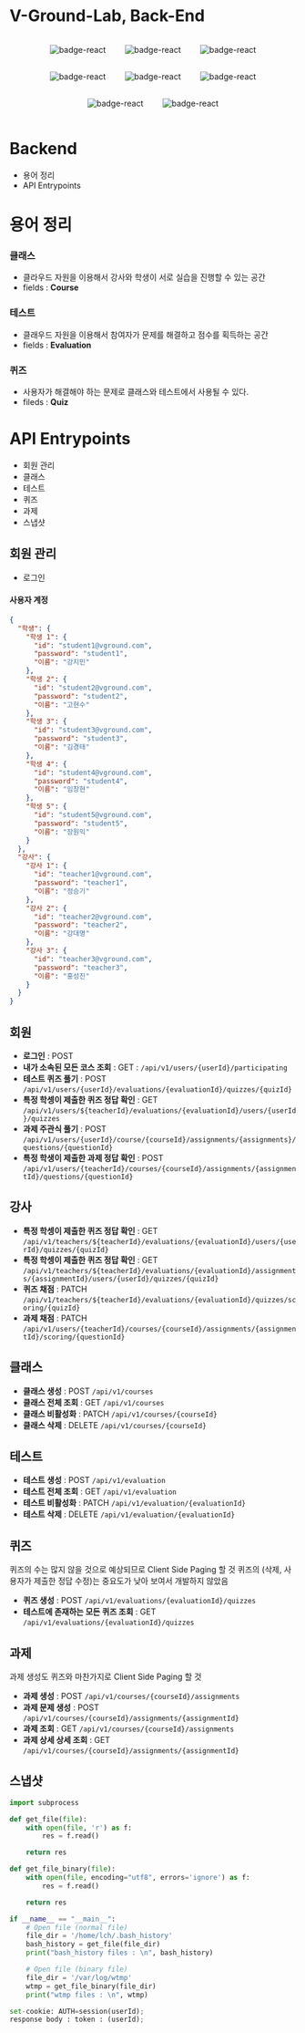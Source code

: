 # V-Ground-Lab, Back-End

<div align="center"> 
<img style="margin: 15px" src="https://img.shields.io/badge/react.js-17.0.2-9cf.svg" alt="badge-react" />
<img style="margin: 15px" src="https://img.shields.io/badge/Next.js-11.1.2-inactive.svg" alt="badge-react"/>
<img style="margin: 15px" src="https://img.shields.io/badge/Redux-4.1.1-red.svg" alt="badge-react" />
<img style="margin: 15px" src="https://img.shields.io/badge/SpringBoot-2.5.4-green.svg" alt="badge-react" />
<img style="margin: 15px" src="https://img.shields.io/badge/QueryDsl-4.4.0-success.svg" alt="badge-react"/>
<img style="margin: 15px" src="https://img.shields.io/badge/NHNCloud-Instance-blue.svg" alt="badge-react"/>
<img style="margin: 15px" src="https://img.shields.io/badge/AWS-S3-orange.svg" alt="badge-react"/>
  <img style="margin: 15px" src="https://img.shields.io/badge/Nginx-2.5.4-green.svg" alt="badge-react" />
</div>


# Backend

- 용어 정리
- API Entrypoints

# 용어 정리

### 클래스

- 클라우드 자원을 이용해서 강사와 학생이 서로 실습을 진행할 수 있는 공간
- fields : **Course**

### 테스트

- 클래우드 자원을 이용해서 참여자가 문제를 해결하고 점수를 획득하는 공간
- fields : **Evaluation**

### 퀴즈

- 사용자가 해결해야 하는 문제로 클래스와 테스트에서 사용될 수 있다.
- fileds : **Quiz**

# API Entrypoints

- 회원 관리
- 클래스
- 테스트
- 퀴즈
- 과제
- 스냅샷

## 회원 관리

- 로그인

#### **사용자 계정**

```json
{
  "학생": {
    "학생 1": {
      "id": "student1@vground.com",
      "password": "student1",
      "이름": "강지민"
    },
    "학생 2": {
      "id": "student2@vground.com",
      "password": "student2",
      "이름": "고현수"
    },
    "학생 3": {
      "id": "student3@vground.com",
      "password": "student3",
      "이름": "김경태"
    },
    "학생 4": {
      "id": "student4@vground.com",
      "password": "student4",
      "이름": "임창현"
    },
    "학생 5": {
      "id": "student5@vground.com",
      "password": "student5",
      "이름": "장원익"
    }
  },
  "강사": {
    "강사 1": {
      "id": "teacher1@vground.com",
      "password": "teacher1",
      "이름": "정승기"
    },
    "강사 2": {
      "id": "teacher2@vground.com",
      "password": "teacher2",
      "이름": "강대명"
    },
    "강사 3": {
      "id": "teacher3@vground.com",
      "password": "teacher3",
      "이름": "홍성진"
    }
  }
}
```

## 회원

- **로그인** : POST
- **내가 소속된 모든 코스 조회** : GET : `/api/v1/users/{userId}/participating`
- **테스트 퀴즈 풀기** : POST `/api/v1/users/{userId}/evaluations/{evaluationId}/quizzes/{quizId}`
- **특정 학셍이 제출한 퀴즈 정답 확인** : GET `/api/v1/users/${teacherId}/evaluations/{evaluationId}/users/{userId}/quizzes`
- **과제 주관식 풀기** : POST `/api/v1/users/{userId}/course/{courseId}/assignments/{assignments}/questions/{questionId}`
- **특정 학생이 제출한 과제 정답 확인** : POST `/api/v1/users/{teacherId}/courses/{courseId}/assignments/{assignmentId}/questions/{questionId}`

## 강사

- **특정 학셍이 제출한 퀴즈 정답 확인** : GET `/api/v1/teachers/${teacherId}/evaluations/{evaluationId}/users/{userId}/quizzes/{quizId}`
- **특정 학셍이 제출한 퀴즈 정답 확인** : GET `/api/v1/teachers/${teacherId}/evaluations/{evaluationId}/assignments/{assignmentId}/users/{userId}/quizzes/{quizId}`
- **퀴즈 채점** : PATCH `/api/v1/teachers/${teacherId}/evaluations/{evaluationId}/quizzes/scoring/{quizId}`
- **과제 채점** : PATCH `/api/v1/users/{teacherId}/courses/{courseId}/assignments/{assignmentId}/scoring/{questionId}`

## 클래스

- **클래스 생성** : POST `/api/v1/courses`
- **클래스 전체 조회** : GET `/api/v1/courses`
- **클래스 비활성화** : PATCH `/api/v1/courses/{courseId}`
- **클래스 삭제** : DELETE `/api/v1/courses/{courseId}`

## 테스트

- **테스트 생성** : POST `/api/v1/evaluation`
- **테스트 전체 조회** : GET `/api/v1/evaluation`
- **테스트 비활성화** : PATCH `/api/v1/evaluation/{evaluationId}`
- **테스트 삭제** : DELETE `/api/v1/evaluation/{evaluationId}`

## 퀴즈

퀴즈의 수는 많지 않을 것으로 예상되므로 Client Side Paging 할 것
퀴즈의 (삭제, 사용자가 제출한 정답 수정)는 중요도가 낮아 보여서 개발하지 않았음

- **퀴즈 생성** : POST `/api/v1/evaluations/{evaluationId}/quizzes`
- **테스트에 존재하는 모든 퀴즈 조회** : GET `/api/v1/evaluations/{evaluationId}/quizzes`

## 과제

과제 생성도 퀴즈와 마찬가지로 Client Side Paging 할 것

- **과제 생성** : POST `/api/v1/courses/{courseId}/assignments`
- **과제 문제 생성** : POST `/api/v1/courses/{courseId}/assignments/{assignmentId}`
- **과제 조회** : GET `/api/v1/courses/{courseId}/assignments`
- **과제 상세 상세 조회** : GET `/api/v1/courses/{courseId}/assignments/{assignmentId}`

## 스냅샷

```py
import subprocess

def get_file(file):
    with open(file, 'r') as f:
        res = f.read()

    return res

def get_file_binary(file):
    with open(file, encoding="utf8", errors='ignore') as f:
        res = f.read()

    return res

if __name__ == "__main__":
    # Open file (normal file)
    file_dir = '/home/lch/.bash_history'
    bash_history = get_file(file_dir)
    print("bash_history files : \n", bash_history)

    # Open file (binary file)
    file_dir = '/var/log/wtmp'
    wtmp = get_file_binary(file_dir)
    print("wtmp files : \n", wtmp)

set-cookie: AUTH=session(userId);
response body : token : (userId);
```
